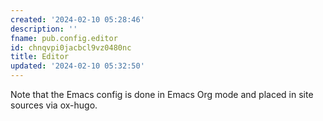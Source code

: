 ```yaml
---
created: '2024-02-10 05:28:46'
description: ''
fname: pub.config.editor
id: chnqvpi0jacbcl9vz0480nc
title: Editor
updated: '2024-02-10 05:32:50'
---
```


Note that the Emacs config is done in Emacs Org mode and placed in site sources via ox-hugo.